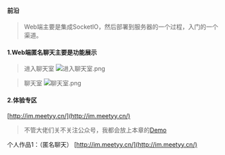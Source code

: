 #### 前沿

>Web端主要是集成SocketIO，然后部署到服务器的一个过程，入门的一个渠道。

#### 1.Web端匿名聊天主要是功能展示

>进入聊天室
![进入聊天室.png](https://upload-images.jianshu.io/upload_images/1745735-650e8aaa8cdfab6d.png?imageMogr2/auto-orient/strip%7CimageView2/2/w/1240)

>聊天室
![聊天室.png](https://upload-images.jianshu.io/upload_images/1745735-330e13b5d41f1231.png?imageMogr2/auto-orient/strip%7CimageView2/2/w/1240)

#### 2.体验专区

[http://im.meetyy.cn/](http://im.meetyy.cn/)

>不管大佬们关不关注公众号，我都会放上本章的[Demo](https://github.com/GeeksChen/chatroom)

个人作品1：（匿名聊天）
[http://im.meetyy.cn/](http://im.meetyy.cn/)


